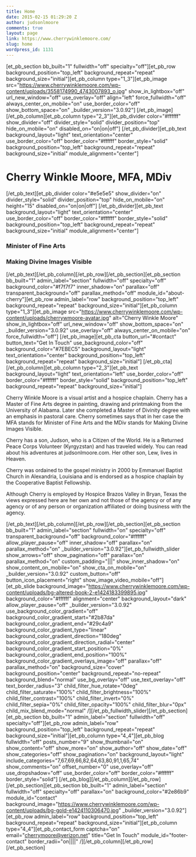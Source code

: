 ```yaml
---
title: Home
date: 2015-02-15 01:29:20 Z
author: judsonlmoore
comments: true
layout: page
link: https://www.cherrywinklemoore.com/
slug: home
wordpress_id: 1131
---
```


[et_pb_section bb_built="1" fullwidth="off" specialty="off"][et_pb_row background_position="top_left" background_repeat="repeat" background_size="initial"][et_pb_column type="1_3"][et_pb_image src="https://www.cherrywinklemoore.com/wp-content/uploads/3558174990_4743007893_o.jpg" show_in_lightbox="off" url_new_window="off" use_overlay="off" align="left" force_fullwidth="off" always_center_on_mobile="on" use_border_color="off" show_bottom_space="on" _builder_version="3.0.92"]
[/et_pb_image][/et_pb_column][et_pb_column type="2_3"][et_pb_divider color="#ffffff" show_divider="off" divider_style="solid" divider_position="top" hide_on_mobile="on" disabled_on="on|on|off"]
[/et_pb_divider][et_pb_text background_layout="light" text_orientation="center" use_border_color="off" border_color="#ffffff" border_style="solid" background_position="top_left" background_repeat="repeat" background_size="initial" module_alignment="center"]


# Cherry Winkle Moore, MFA, MDiv


[/et_pb_text][et_pb_divider color="#e5e5e5" show_divider="on" divider_style="solid" divider_position="top" hide_on_mobile="on" height="15" disabled_on="on|on|off"]
[/et_pb_divider][et_pb_text background_layout="light" text_orientation="center" use_border_color="off" border_color="#ffffff" border_style="solid" background_position="top_left" background_repeat="repeat" background_size="initial" module_alignment="center"]


### Minister of Fine Arts




### Making Divine Images Visible


[/et_pb_text][/et_pb_column][/et_pb_row][/et_pb_section][et_pb_section bb_built="1" admin_label="section" fullwidth="off" specialty="off" background_color="#f7f7f7" inner_shadow="on" parallax="off" transparent_background="off" parallax_method="off" module_id="about-cherry"][et_pb_row admin_label="row" background_position="top_left" background_repeat="repeat" background_size="initial"][et_pb_column type="1_3"][et_pb_image src="https://www.cherrywinklemoore.com/wp-content/uploads/cherrywmoore-avatar.jpg" alt="Cherry Winkle Moore" show_in_lightbox="off" url_new_window="off" show_bottom_space="on" _builder_version="3.0.92" use_overlay="off" always_center_on_mobile="on" force_fullwidth="off"]
[/et_pb_image][et_pb_cta button_url="#contact" button_text="Get In Touch" use_background_color="off" background_color="#7EBEC5" background_layout="light" text_orientation="center" background_position="top_left" background_repeat="repeat" background_size="initial"]
[/et_pb_cta][/et_pb_column][et_pb_column type="2_3"][et_pb_text background_layout="light" text_orientation="left" use_border_color="off" border_color="#ffffff" border_style="solid" background_position="top_left" background_repeat="repeat" background_size="initial"]

Cherry Winkle Moore is a visual artist and a hospice chaplain. Cherry has a Master of Fine Arts degree in painting, drawing and printmaking from the University of Alabama. Later she completed a Master of Divinity degree with an emphasis in pastoral care. Cherry sometimes says that in her case the MFA stands for Minister of Fine Arts and the MDiv stands for Making Divine Images Visible.

Cherry has a son, Judson, who is a Citizen of the World. He is a Returned Peace Corps Volunteer (Kyrgyzstan) and has traveled widely. You can read about his adventures at judsonlmoore.com. Her other son, Lew, lives in Heaven.

Cherry was ordained to the gospel ministry in 2000 by Emmanuel Baptist Church in Alexandria, Louisiana and is endorsed as a hospice chaplain by the Cooperative Baptist Fellowship.

Although Cherry is employed by Hospice Brazos Valley in Bryan, Texas the views expressed here are her own and not those of the agency or of any agency or of any person or organization affiliated or doing business with the agency.

[/et_pb_text][/et_pb_column][/et_pb_row][/et_pb_section][et_pb_section bb_built="1" admin_label="section" fullwidth="on" specialty="off" transparent_background="off" background_color="#ffffff" allow_player_pause="off" inner_shadow="off" parallax="on" parallax_method="on" _builder_version="3.0.92"][et_pb_fullwidth_slider show_arrows="off" show_pagination="off" parallax="on" parallax_method="on" custom_padding="|||" show_inner_shadow="on" show_content_on_mobile="on" show_cta_on_mobile="on" _builder_version="3.0.92" custom_button="off" button_icon_placement="right" show_image_video_mobile="off"][et_pb_slide background_image="https://www.cherrywinklemoore.com/wp-content/uploads/bg-altered-book-2-e1424183399895.jpg" background_color="#ffffff" alignment="center" background_layout="dark" allow_player_pause="off" _builder_version="3.0.92" use_background_color_gradient="off" background_color_gradient_start="#2b87da" background_color_gradient_end="#29c4a9" background_color_gradient_type="linear" background_color_gradient_direction="180deg" background_color_gradient_direction_radial="center" background_color_gradient_start_position="0%" background_color_gradient_end_position="100%" background_color_gradient_overlays_image="off" parallax="off" parallax_method="on" background_size="cover" background_position="center" background_repeat="no-repeat" background_blend="normal" use_bg_overlay="off" use_text_overlay="off" text_border_radius="3" child_filter_hue_rotate="0deg" child_filter_saturate="100%" child_filter_brightness="100%" child_filter_contrast="100%" child_filter_invert="0%" child_filter_sepia="0%" child_filter_opacity="100%" child_filter_blur="0px" child_mix_blend_mode="normal" /][/et_pb_fullwidth_slider][/et_pb_section][et_pb_section bb_built="1" admin_label="section" fullwidth="off" specialty="off"][et_pb_row admin_label="row" background_position="top_left" background_repeat="repeat" background_size="initial"][et_pb_column type="4_4"][et_pb_blog fullwidth="off" posts_number="9" show_thumbnail="on" show_content="off" show_more="on" show_author="off" show_date="off" show_categories="off" show_pagination="on" background_layout="light" include_categories="7,67,69,66,82,64,63,80,91,1,65,74" show_comments="on" offset_number="0" use_overlay="off" use_dropshadow="off" use_border_color="off" border_color="#ffffff" border_style="solid"]
[/et_pb_blog][/et_pb_column][/et_pb_row][/et_pb_section][et_pb_section bb_built="1" admin_label="section" fullwidth="off" specialty="off" parallax="on" background_color="#2e86b9" module_id="contact" background_image="https://www.cherrywinklemoore.com/wp-content/uploads/bg-gold-e1424110306470.jpg" _builder_version="3.0.92"][et_pb_row admin_label="row" background_position="top_left" background_repeat="repeat" background_size="initial"][et_pb_column type="4_4"][et_pb_contact_form captcha="on" email="cherrymoore@verizon.net" title="Get In Touch" module_id="footer-contact" border_radii="on||||" /][/et_pb_column][/et_pb_row][/et_pb_section]
